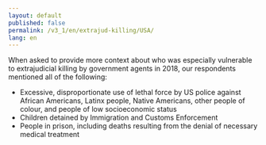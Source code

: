 ```yaml
---
layout: default
published: false
permalink: /v3_1/en/extrajud-killing/USA/
lang: en
---
```


When asked to provide more context about who was especially vulnerable to extrajudicial killing by government agents in 2018, our respondents mentioned all of the following:
- Excessive, disproportionate use of lethal force by US police against African Americans, Latinx people, Native Americans, other people of colour, and people of low socioeconomic status
- Children detained by Immigration and Customs Enforcement
- People in prison, including deaths resulting from the denial of necessary medical treatment

